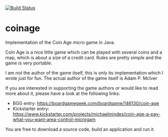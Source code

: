 [![Build Status](https://travis-ci.org/navpil/coinage.svg)](https://travis-ci.org/navpil/coinage)

# coinage

Implementation of the Coin Age micro game in Java.

Coin Age is a nice little game which can be played with several coins and a map, which is about a size of a credit card. 
Rules are pretty simple and the game is very portable.

I am not the author of the game itself, this is only its implementation which I wrote just for fun.
The actual author of the game itself is Adam P. McIver

If you are interested in supporting the game authors or would like to read more about it, please have a look at the following links:
 + BGG entry: https://boardgamegeek.com/boardgame/146130/coin-age
 + Kickstarter entry: https://www.kickstarter.com/projects/michaelmindes/coin-age-a-pay-what-you-want-area-control-microgam

You are free to download a source code, build an application and run it.
